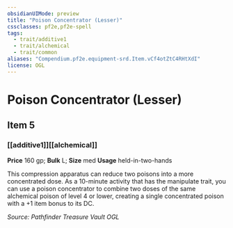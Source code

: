 ```yaml
---
obsidianUIMode: preview
title: "Poison Concentrator (Lesser)"
cssclasses: pf2e,pf2e-spell
tags:
  - trait/additive1
  - trait/alchemical
  - trait/common
aliases: "Compendium.pf2e.equipment-srd.Item.vCf4otZtC4RHtXdI"
license: OGL
---
```

# Poison Concentrator (Lesser)
## Item 5
### [[additive1]][[alchemical]]


**Price** 160 gp; 
**Bulk** L; **Size** med
**Usage** held-in-two-hands

This compression apparatus can reduce two poisons into a more concentrated dose. As a 10-minute activity that has the manipulate trait, you can use a poison concentrator to combine two doses of the same alchemical poison of level 4 or lower, creating a single concentrated poison with a +1 item bonus to its DC.

*Source: Pathfinder Treasure Vault*
*OGL*